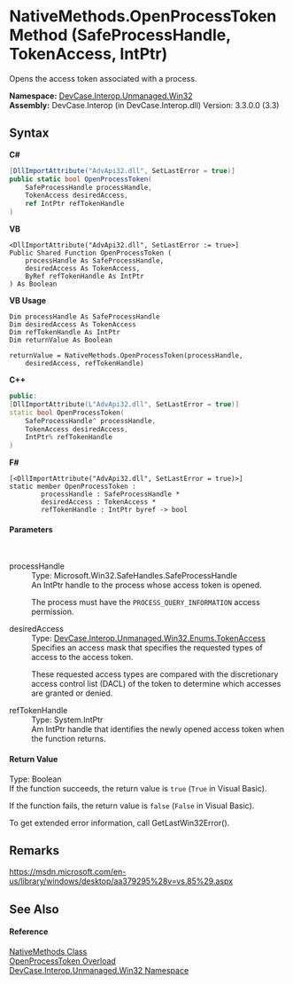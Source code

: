 # NativeMethods.OpenProcessToken Method (SafeProcessHandle, TokenAccess, IntPtr)
 

Opens the access token associated with a process.

**Namespace:**&nbsp;<a href="N_DevCase_Interop_Unmanaged_Win32">DevCase.Interop.Unmanaged.Win32</a><br />**Assembly:**&nbsp;DevCase.Interop (in DevCase.Interop.dll) Version: 3.3.0.0 (3.3)

## Syntax

**C#**<br />
``` C#
[DllImportAttribute("AdvApi32.dll", SetLastError = true)]
public static bool OpenProcessToken(
	SafeProcessHandle processHandle,
	TokenAccess desiredAccess,
	ref IntPtr refTokenHandle
)
```

**VB**<br />
``` VB
<DllImportAttribute("AdvApi32.dll", SetLastError := true>]
Public Shared Function OpenProcessToken ( 
	processHandle As SafeProcessHandle,
	desiredAccess As TokenAccess,
	ByRef refTokenHandle As IntPtr
) As Boolean
```

**VB Usage**<br />
``` VB Usage
Dim processHandle As SafeProcessHandle
Dim desiredAccess As TokenAccess
Dim refTokenHandle As IntPtr
Dim returnValue As Boolean

returnValue = NativeMethods.OpenProcessToken(processHandle, 
	desiredAccess, refTokenHandle)
```

**C++**<br />
``` C++
public:
[DllImportAttribute(L"AdvApi32.dll", SetLastError = true)]
static bool OpenProcessToken(
	SafeProcessHandle^ processHandle, 
	TokenAccess desiredAccess, 
	IntPtr% refTokenHandle
)
```

**F#**<br />
``` F#
[<DllImportAttribute("AdvApi32.dll", SetLastError = true)>]
static member OpenProcessToken : 
        processHandle : SafeProcessHandle * 
        desiredAccess : TokenAccess * 
        refTokenHandle : IntPtr byref -> bool 

```


#### Parameters
&nbsp;<dl><dt>processHandle</dt><dd>Type: Microsoft.Win32.SafeHandles.SafeProcessHandle<br />An IntPtr handle to the process whose access token is opened. 

 The process must have the `PROCESS_QUERY_INFORMATION` access permission.</dd><dt>desiredAccess</dt><dd>Type: <a href="T_DevCase_Interop_Unmanaged_Win32_Enums_TokenAccess">DevCase.Interop.Unmanaged.Win32.Enums.TokenAccess</a><br />Specifies an access mask that specifies the requested types of access to the access token. 

 These requested access types are compared with the discretionary access control list (DACL) of the token to determine which accesses are granted or denied.</dd><dt>refTokenHandle</dt><dd>Type: System.IntPtr<br />Am IntPtr handle that identifies the newly opened access token when the function returns.</dd></dl>

#### Return Value
Type: Boolean<br />If the function succeeds, the return value is `true` (`True` in Visual Basic). 

 If the function fails, the return value is `false` (`False` in Visual Basic). 

 To get extended error information, call GetLastWin32Error().

## Remarks
<a href="https://msdn.microsoft.com/en-us/library/windows/desktop/aa379295%28v=vs.85%29.aspx" target="_blank">https://msdn.microsoft.com/en-us/library/windows/desktop/aa379295%28v=vs.85%29.aspx</a>

## See Also


#### Reference
<a href="T_DevCase_Interop_Unmanaged_Win32_NativeMethods">NativeMethods Class</a><br /><a href="Overload_DevCase_Interop_Unmanaged_Win32_NativeMethods_OpenProcessToken">OpenProcessToken Overload</a><br /><a href="N_DevCase_Interop_Unmanaged_Win32">DevCase.Interop.Unmanaged.Win32 Namespace</a><br />